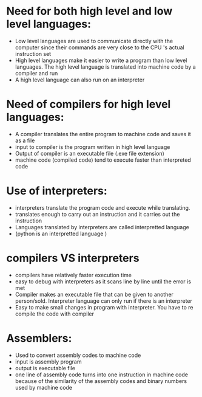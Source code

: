 # Need for both high level and low level languages:
*  Low level languages are used to communicate directly with the computer since their commands are very close to the CPU 's actual instruction set
*  High level languages make it easier to write a program than low level languages. The high level language is translated into machine code by a compiler and run
*  A high level language can also run on an interpreter
# Need of compilers for high level languages:
*  A compiler translates the entire program to machine code and saves it as a file
*  input to compiler is the program written in high level language
*  Output of compiler is an executable file (.exe file extension)
*  machine code (compiled code) tend to execute faster than interpreted code
# Use of interpreters:
*  interpreters translate the program code and execute while translating.
*  translates enough to carry out an instruction and it carries out the instruction
*  Languages translated by interpreters are called interpretted language
*  (python is an interpretted language )
# compilers VS interpreters
*  compilers have relatively faster execution time
*  easy to debug with interpreters as it scans line by line until the error is met
*  Compiler makes an executable file that can be given to another person/sold. Interpreter language can only run if there is an interpreter
*  Easy to make small changes in program with interpreter. You have to re compile the code with compiler
# Assemblers:
*  Used to convert assembly codes to machine code
*  input is assembly program
*  output is executable file
*  one line of assembly code turns into one instruction in machine code because of the similarity of the assembly codes and binary numbers used by machine code
